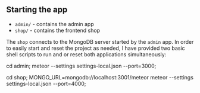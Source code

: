 ## Starting the app

- `admin/` - contains the admin app
- `shop/` - contains the frontend shop

The `shop` connects to the MongoDB server started by the `admin` app. In order to easily start and reset the project as needed, I have provided two basic shell scripts to run and or reset both applications simultaneously:

cd admin;
meteor --settings settings-local.json --port=3000;

cd shop;
MONGO_URL=mongodb://localhost:3001/meteor meteor --settings settings-local.json --port=4000;
